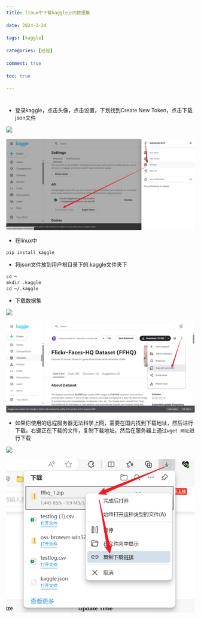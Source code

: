 ```yaml
---
title: linux中下载kaggle上的数据集

date: 2024-2-24

tags: [kaggle]

categories: [经验]

comment: true

toc: true

---
```


#
<!--more-->

- 登录kaggle，点击头像，点击设置，下划找到Create New Token，点击下载json文件

![](D:\blog\themes\yilia\source\img\experience\website\1.png)

![](img\experience\website\1.png)

- 在linux中

```
pip install kaggle
```

- 将json文件放到用户根目录下的.kaggle文件夹下

```
cd ~
mkdir .kaggle
cd ~/.kaggle
```

- 下载数据集

![](D:\blog\themes\yilia\source\img\experience\website\2.png)

![](img\experience\website\2.png)

- 如果你使用的远程服务器无法科学上网，需要在国内找到下载地址，然后进行下载，右键正在下载的文件，复制下载地址，然后在服务器上通过`wget 网址`进行下载

![](D:\blog\themes\yilia\source\img\experience\website\3.png)

![](img\experience\website\3.png)

